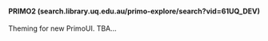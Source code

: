 #### PRIMO2 (search.library.uq.edu.au/primo-explore/search?vid=61UQ_DEV)
Theming for new PrimoUI.
TBA...